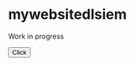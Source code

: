 # mywebsitedlsiem
<p>Work in progress</p>
<button href="https://dlsiem.github.io/mywebsitedlsiem/">Click</button>
